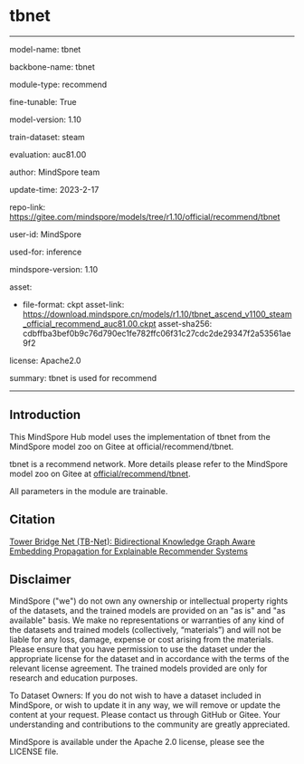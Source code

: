 # tbnet

---

model-name: tbnet

backbone-name: tbnet

module-type: recommend

fine-tunable: True

model-version: 1.10

train-dataset: steam

evaluation: auc81.00

author: MindSpore team

update-time: 2023-2-17

repo-link: <https://gitee.com/mindspore/models/tree/r1.10/official/recommend/tbnet>

user-id: MindSpore

used-for: inference

mindspore-version: 1.10

asset:

-
    file-format: ckpt
    asset-link: <https://download.mindspore.cn/models/r1.10/tbnet_ascend_v1100_steam_official_recommend_auc81.00.ckpt>
    asset-sha256: cdbffba3bef0b9c76d790ec1fe782ffc06f31c27cdc2de29347f2a53561ae9f2

license: Apache2.0

summary: tbnet is used for recommend

---

## Introduction

This MindSpore Hub model uses the implementation of tbnet from the MindSpore model zoo on Gitee at official/recommend/tbnet.

tbnet is a recommend network. More details please refer to the MindSpore model zoo on Gitee at [official/recommend/tbnet](https://gitee.com/mindspore/models/blob/r1.10/official/recommend/tbnet/README.md).

All parameters in the module are trainable.

## Citation

[Tower Bridge Net (TB-Net): Bidirectional Knowledge Graph Aware Embedding Propagation for Explainable Recommender Systems]()

## Disclaimer

MindSpore ("we") do not own any ownership or intellectual property rights of the datasets, and the trained models are provided on an "as is" and "as available" basis. We make no representations or warranties of any kind of the datasets and trained models (collectively, “materials”) and will not be liable for any loss, damage, expense or cost arising from the materials. Please ensure that you have permission to use the dataset under the appropriate license for the dataset and in accordance with the terms of the relevant license agreement. The trained models provided are only for research and education purposes.

To Dataset Owners: If you do not wish to have a dataset included in MindSpore, or wish to update it in any way, we will remove or update the content at your request. Please contact us through GitHub or Gitee. Your understanding and contributions to the community are greatly appreciated.

MindSpore is available under the Apache 2.0 license, please see the LICENSE file.
